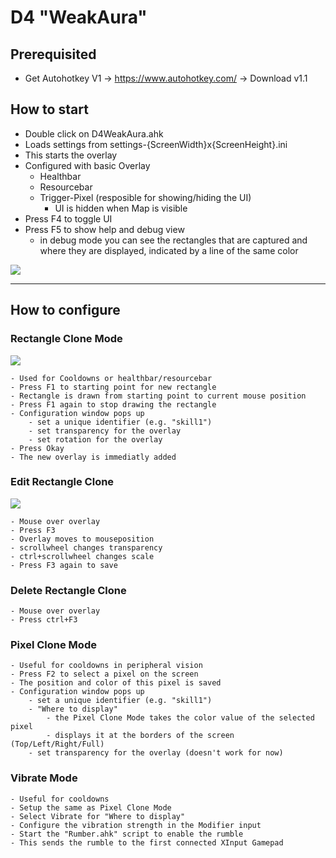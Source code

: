 # D4 "WeakAura"

## Prerequisited
- Get Autohotkey V1 -> https://www.autohotkey.com/ -> Download v1.1
## How to start
- Double click on D4WeakAura.ahk
- Loads settings from settings-{ScreenWidth}x{ScreenHeight}.ini
- This starts the overlay
- Configured with basic Overlay
    - Healthbar
    - Resourcebar
    - Trigger-Pixel (resposible for showing/hiding the UI)
        - UI is hidden when Map is visible
- Press F4 to toggle UI
- Press F5 to show help and debug view
    - in debug mode you can see the rectangles that are captured and where they are displayed, indicated by a line of the same color

![](./images/Setup_Debug_Help.gif)

----------------------------------------

## How to configure
### Rectangle Clone Mode
![](./images/Setup_new_Overlay.gif)
    
    - Used for Cooldowns or healthbar/resourcebar
    - Press F1 to starting point for new rectangle
    - Rectangle is drawn from starting point to current mouse position
    - Press F1 again to stop drawing the rectangle
    - Configuration window pops up
        - set a unique identifier (e.g. "skill1")
        - set transparency for the overlay
        - set rotation for the overlay
    - Press Okay
    - The new overlay is immediatly added

### Edit Rectangle Clone
![](./images/F3_Edit_Mode.gif)

    - Mouse over overlay
    - Press F3
    - Overlay moves to mouseposition
    - scrollwheel changes transparency
    - ctrl+scrollwheel changes scale
    - Press F3 again to save

### Delete Rectangle Clone

    - Mouse over overlay
    - Press ctrl+F3

### Pixel Clone Mode
    - Useful for cooldowns in peripheral vision
    - Press F2 to select a pixel on the screen
    - The position and color of this pixel is saved
    - Configuration window pops up
        - set a unique identifier (e.g. "skill1")
        - "Where to display"
            - the Pixel Clone Mode takes the color value of the selected pixel 
            - displays it at the borders of the screen (Top/Left/Right/Full)
        - set transparency for the overlay (doesn't work for now)

### Vibrate Mode
    - Useful for cooldowns
    - Setup the same as Pixel Clone Mode
    - Select Vibrate for "Where to display"
    - Configure the vibration strength in the Modifier input
    - Start the "Rumber.ahk" script to enable the rumble
    - This sends the rumble to the first connected XInput Gamepad